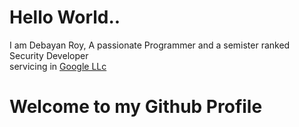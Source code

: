 <h1 style="text-align:centre">
Hello World..
</h1>
<p> 
I am Debayan Roy, A passionate Programmer
and a semister ranked Security Developer
<br>
servicing in <a href="https://github.com/google">Google LLc</a>
<br>
<h1 style="text-align:centre">
Welcome to my Github Profile
</h1>
